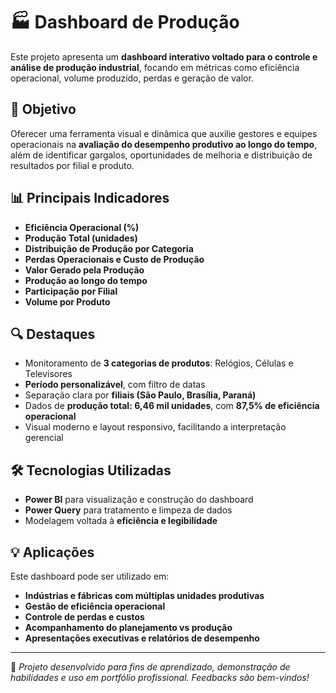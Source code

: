# 🏭 Dashboard de Produção

Este projeto apresenta um **dashboard interativo voltado para o controle e análise de produção industrial**, focando em métricas como eficiência operacional, volume produzido, perdas e geração de valor.

## 🎯 Objetivo

Oferecer uma ferramenta visual e dinâmica que auxilie gestores e equipes operacionais na **avaliação do desempenho produtivo ao longo do tempo**, além de identificar gargalos, oportunidades de melhoria e distribuição de resultados por filial e produto.

## 📊 Principais Indicadores

- **Eficiência Operacional (%)**
- **Produção Total (unidades)**
- **Distribuição de Produção por Categoria**
- **Perdas Operacionais e Custo de Produção**
- **Valor Gerado pela Produção**
- **Produção ao longo do tempo**
- **Participação por Filial**
- **Volume por Produto**

## 🔍 Destaques

- Monitoramento de **3 categorias de produtos**: Relógios, Células e Televisores
- **Período personalizável**, com filtro de datas
- Separação clara por **filiais (São Paulo, Brasília, Paraná)**
- Dados de **produção total: 6,46 mil unidades**, com **87,5% de eficiência operacional**
- Visual moderno e layout responsivo, facilitando a interpretação gerencial

## 🛠️ Tecnologias Utilizadas

- **Power BI** para visualização e construção do dashboard
- **Power Query** para tratamento e limpeza de dados
- Modelagem voltada à **eficiência e legibilidade**

## 💡 Aplicações

Este dashboard pode ser utilizado em:

- **Indústrias e fábricas com múltiplas unidades produtivas**
- **Gestão de eficiência operacional**
- **Controle de perdas e custos**
- **Acompanhamento do planejamento vs produção**
- **Apresentações executivas e relatórios de desempenho**

---

📁 *Projeto desenvolvido para fins de aprendizado, demonstração de habilidades e uso em portfólio profissional. Feedbacks são bem-vindos!*
